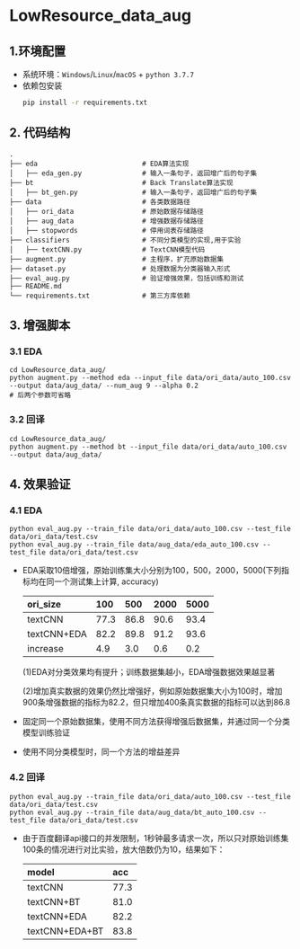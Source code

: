 # LowResource_data_aug

## 1.环境配置
- 系统环境：`Windows`/`Linux`/`macOS` + `python 3.7.7`
- 依赖包安装
    ```bash
    pip install -r requirements.txt
    ```

## 2. 代码结构
```
.
├── eda                          # EDA算法实现  
│   ├── eda_gen.py               # 输入一条句子，返回增广后的句子集
├── bt                           # Back Translate算法实现  
│   ├── bt_gen.py                # 输入一条句子，返回增广后的句子集
├── data                         # 各类数据路径
│   ├── ori_data                 # 原始数据存储路径
│   ├── aug_data                 # 增强数据存储路径
│   ├── stopwords                # 停用词表存储路径
├── classifiers                  # 不同分类模型的实现,用于实验
│   ├── textCNN.py               # TextCNN模型代码
├── augment.py                   # 主程序，扩充原始数据集
├── dataset.py                   # 处理数据为分类器输入形式
├── eval_aug.py                  # 验证增强效果，包括训练和测试  
├── README.md
└── requirements.txt             # 第三方库依赖
```

## 3. 增强脚本
### 3.1 EDA
```
cd LowResource_data_aug/
python augment.py --method eda --input_file data/ori_data/auto_100.csv --output data/aug_data/ --num_aug 9 --alpha 0.2
# 后两个参数可省略
```
### 3.2 回译
```
cd LowResource_data_aug/
python augment.py --method bt --input_file data/ori_data/auto_100.csv --output data/aug_data/
```

## 4. 效果验证
### 4.1 EDA
```
python eval_aug.py --train_file data/ori_data/auto_100.csv --test_file data/ori_data/test.csv
python eval_aug.py --train_file data/aug_data/eda_auto_100.csv --test_file data/ori_data/test.csv
```
- EDA采取10倍增强，原始训练集大小分别为100，500，2000，5000(下列指标均在同一个测试集上计算, accuracy)

   | ori_size | 100 | 500 | 2000 | 5000 |
   |:---       |:--- |:--- |:--- |:---|
   |textCNN    |77.3 |86.8 |90.6 |93.4|
   |textCNN+EDA|82.2 |89.8 |91.2 |93.6|
   |increase   | 4.9 | 3.0 | 0.6 | 0.2|

   (1)EDA对分类效果均有提升；训练数据集越小，EDA增强数据效果越显著

   (2)增加真实数据的效果仍然比增强好，例如原始数据集大小为100时，增加900条增强数据的指标为82.2，但只增加400条真实数据的指标可以达到86.8

- 固定同一个原始数据集，使用不同方法获得增强后数据集，并通过同一个分类模型训练验证
- 使用不同分类模型时，同一个方法的增益差异
### 4.2 回译
```
python eval_aug.py --train_file data/ori_data/auto_100.csv --test_file data/ori_data/test.csv
python eval_aug.py --train_file data/aug_data/bt_auto_100.csv --test_file data/ori_data/test.csv
```
- 由于百度翻译api接口的并发限制，1秒钟最多请求一次，所以只对原始训练集100条的情况进行对比实验，放大倍数仍为10，结果如下：

   | model | acc |
   |:---   |:--- |
   |textCNN    |77.3 |
   |textCNN+BT |81.0 |
   |textCNN+EDA |82.2 |
   |textCNN+EDA+BT | 83.8 |
